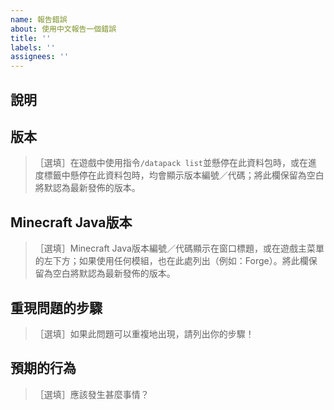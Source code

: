 ```yaml
---
name: 報告錯誤
about: 使用中文報告一個錯誤
title: ''
labels: ''
assignees: ''
---
```

## 說明



## 版本

> ［選填］在遊戲中使用指令`/datapack list`並懸停在此資料包時，或在進度標籤中懸停在此資料包時，均會顯示版本編號／代碼；將此欄保留為空白將默認為最新發佈的版本。



## Minecraft Java版本

> ［選填］Minecraft Java版本編號／代碼顯示在窗口標題，或在遊戲主菜單的左下方；如果使用任何模組，也在此處列出（例如：Forge）。將此欄保留為空白將默認為最新發佈的版本。



## 重現問題的步驟

> ［選填］如果此問題可以重複地出現，請列出你的步驟！



## 預期的行為

> ［選填］應該發生甚麼事情？


